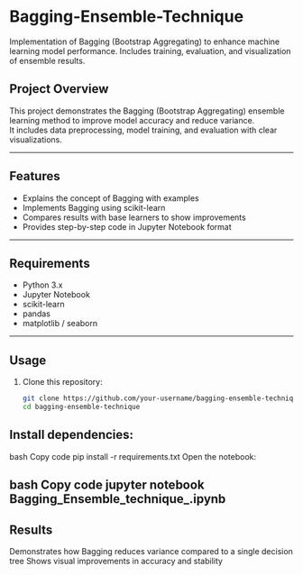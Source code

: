 # Bagging-Ensemble-Technique
Implementation of Bagging (Bootstrap Aggregating) to enhance machine learning model performance.   Includes training, evaluation, and visualization of ensemble results.

##  Project Overview
This project demonstrates the Bagging (Bootstrap Aggregating) ensemble learning method to improve model accuracy and reduce variance.  
It includes data preprocessing, model training, and evaluation with clear visualizations.  

---

## Features
- Explains the concept of Bagging with examples  
- Implements Bagging using scikit-learn  
- Compares results with base learners to show improvements  
- Provides step-by-step code in Jupyter Notebook format  

---

##  Requirements
- Python 3.x  
- Jupyter Notebook  
- scikit-learn  
- pandas  
- matplotlib / seaborn  

---

## Usage
1. Clone this repository:  
   ```bash
   git clone https://github.com/your-username/bagging-ensemble-technique.git
   cd bagging-ensemble-technique

## Install dependencies:

bash
Copy code
pip install -r requirements.txt
Open the notebook:

bash
Copy code
jupyter notebook Bagging_Ensemble_technique_.ipynb
---
##  Results
Demonstrates how Bagging reduces variance compared to a single decision tree
Shows visual improvements in accuracy and stability
